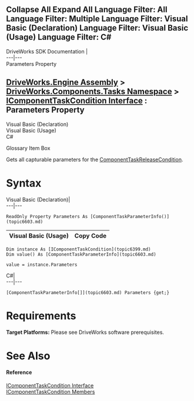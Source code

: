 Collapse All Expand All Language Filter: All  Language Filter: Multiple  Language Filter: Visual Basic (Declaration) Language Filter: Visual Basic (Usage) Language Filter: C#  
---  
DriveWorks SDK Documentation  |   
---|---  
Parameters Property   
  
[DriveWorks.Engine Assembly](topic2156.md) > [DriveWorks.Components.Tasks Namespace](topic6391.md) > [IComponentTaskCondition Interface](topic6399.md) : Parameters Property  
---  
  
Visual Basic (Declaration)    
Visual Basic (Usage)    
C# 

Glossary Item Box

Gets all capturable parameters for the [ComponentTaskReleaseCondition](topic6647.md). 

# Syntax

Visual Basic (Declaration)|   
---|---  
      
    
    ReadOnly Property Parameters As [ComponentTaskParameterInfo()](topic6603.md)  
  
Visual Basic (Usage)| Copy Code  
---|---  
      
    
    Dim instance As [IComponentTaskCondition](topic6399.md)
    Dim value() As [ComponentTaskParameterInfo](topic6603.md)
     
    value = instance.Parameters  
  
C#|   
---|---  
      
    
    [ComponentTaskParameterInfo[]](topic6603.md) Parameters {get;}  
  
# Requirements

**Target Platforms:** Please see DriveWorks software prerequisites.

# See Also

#### Reference

[IComponentTaskCondition Interface](topic6399.md)   
[IComponentTaskCondition Members](topic6400.md)


